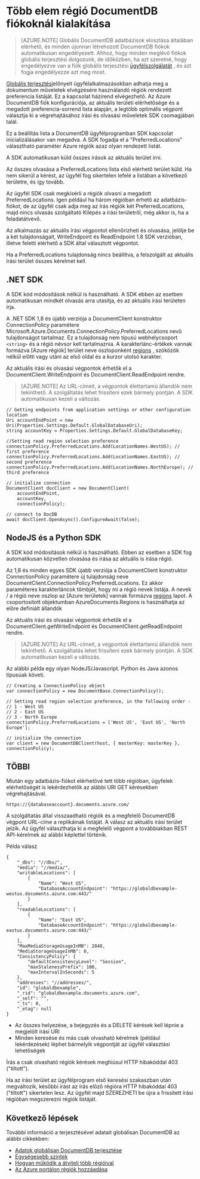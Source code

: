 <properties
   pageTitle="A DocumentDB több régióival elkészítésének |} Microsoft Azure"
   description="További információ az adatok több régióban elérhető Azure DocumentDB, teljes körű felügyelt NoSQL adatbázis-szolgáltatás."
   services="documentdb"
   documentationCenter=""
   authors="kiratp"
   manager="jhubbard"
   editor=""/>

<tags
   ms.service="documentdb"
   ms.devlang="multiple"
   ms.topic="article"
   ms.tgt_pltfrm="na"
   ms.workload="na"
   ms.date="10/25/2016"
   ms.author="kipandya"/>
   
# <a name="developing-with-multi-region-documentdb-accounts"></a>Több elem régió DocumentDB fiókoknál kialakítása

> [AZURE.NOTE] Globális DocumentDB adatbázisok eloszlása általában elérhető, és minden újonnan létrehozott DocumentDB fiókok automatikusan engedélyezett. Ahhoz, hogy minden meglévő fiókok globális terjesztési dolgozunk, de időközben, ha azt szeretné, hogy engedélyezve van a fiók globális terjesztési [ügyfélszolgálatát](https://portal.azure.com/?#blade/Microsoft_Azure_Support/HelpAndSupportBlade) , és azt fogja engedélyezze azt meg most.

[Globális terjesztési](documentdb-distribute-data-globally.md)előnyeit ügyfélalkalmazásokban adhatja meg a dokumentum műveletek elvégzésére használandó régiók rendezett preferencia listáját. Ez a kapcsolat házirend elvégezhető. Az Azure DocumentDB fiók konfigurációja, az aktuális területi elérhetősége és a megadott preferencia-sorrend lista alapján, a legtöbb optimális végpont választja ki a végrehajtásához írási és olvasási műveletek SDK csomagjában talál. 

Ez a beállítás lista a DocumentDB ügyfélprogramban SDK kapcsolat inicializálásakor van megadva. A SDK fogadja el a "PreferredLocations" választható paraméter Azure régiók azaz olyan rendezett listát.

A SDK automatikusan küld összes írások az aktuális terület írni. 

Az összes olvasása a PreferredLocations lista első elérhető terület küld. Ha nem sikerül a kérést, az ügyfél fog sikertelen lefelé a listában a következő területre, és így tovább. 

Az ügyfél SDK csak megkísérli a régiók olvasni a megadott PreferredLocations. Igen például ha három régióban érhető az adatbázis-fiókot, de az ügyfél csak adja meg az írás régiók két PreferredLocations, majd nincs olvasás szolgáltató Kilépés a írási területről, még akkor is, ha a feladatátvevő.

Az alkalmazás az aktuális írási végpontot ellenőrizheti és olvasása, jelölje be a két tulajdonságait, WriteEndpoint és ReadEndpoint 1.8 SDK verzióban, illetve feletti elérhető a SDK által választott végpontot. 

Ha a PreferredLocations tulajdonság nincs beállítva, a felszolgált az aktuális írási terület összes kérelmet kell. 


## <a name="net-sdk"></a>.NET SDK
A SDK kód módosítások nélkül is használható. A SDK ebben az esetben automatikusan mindkét olvasás arra utasítja, és az aktuális írási területen írja. 

A .NET SDK 1,8 és újabb verziója a DocumentClient konstruktor ConnectionPolicy paramétere Microsoft.Azure.Documents.ConnectionPolicy.PreferredLocations nevű tulajdonságot tartalmaz. Ez a tulajdonság nem típusú webhelycsoport `<string>` és a régió névsor kell tartalmaznia. A karakterlánc-értékek vannak formázva [Azure régiók] terület neve oszloponként [ regions] , szóközök nélkül előtti vagy utáni az első oldal és a kurzor utolsó karakter.

Az aktuális írási és olvasási végpontok érhetők el a DocumentClient.WriteEndpoint és DocumentClient.ReadEndpoint rendre.

> [AZURE.NOTE] Az URL-címeit, a végpontok élettartamú állandók nem tekinthető. A szolgáltatás lehet frissíteni ezek bármely pontján. A SDK automatikusan kezeli a változás.

    // Getting endpoints from application settings or other configuration location
    Uri accountEndPoint = new Uri(Properties.Settings.Default.GlobalDatabaseUri);
    string accountKey = Properties.Settings.Default.GlobalDatabaseKey;

    //Setting read region selection preference 
    connectionPolicy.PreferredLocations.Add(LocationNames.WestUS); // first preference
    connectionPolicy.PreferredLocations.Add(LocationNames.EastUS); // second preference
    connectionPolicy.PreferredLocations.Add(LocationNames.NorthEurope); // third preference

    // initialize connection
    DocumentClient docClient = new DocumentClient(
        accountEndPoint,
        accountKey,
        connectionPolicy);

    // connect to DocDB 
    await docClient.OpenAsync().ConfigureAwait(false);


## <a name="nodejs-javascript-and-python-sdks"></a>NodeJS és a Python SDK
A SDK kód módosítások nélkül is használható. Ebben az esetben a SDK fog automatikusan közvetlen olvasása és írása az aktuális is írása régió. 

Az 1,8 és minden egyes SDK újabb verziója a DocumentClient konstruktor ConnectionPolicy paramétere új tulajdonság neve DocumentClient.ConnectionPolicy.PreferredLocations. Ez akkor paraméteres karakterláncok tömbjét, hogy mi a régió nevek listája. A nevek / a régió neve oszlop az [Azure területek] vannak formázva [ regions] lapot. A csoportosított objektumban AzureDocuments.Regions is használhatja az előre definiált állandók

Az aktuális írási és olvasási végpontok érhetők el a DocumentClient.getWriteEndpoint és DocumentClient.getReadEndpoint rendre.

> [AZURE.NOTE] Az URL-címeit, a végpontok élettartamú állandók nem tekinthető. A szolgáltatás lehet frissíteni ezek bármely pontján. A SDK automatikusan kezeli a változás.

Az alábbi példa egy olyan NodeJS/Javascript. Python és Java azonos típusúak követi.

    // Creating a ConnectionPolicy object
    var connectionPolicy = new DocumentBase.ConnectionPolicy();
    
    // Setting read region selection preference, in the following order -
    // 1 - West US
    // 2 - East US
    // 3 - North Europe
    connectionPolicy.PreferredLocations = ['West US', 'East US', 'North Europe'];
    
    // initialize the connection
    var client = new DocumentDBClient(host, { masterKey: masterKey }, connectionPolicy);


## <a name="rest"></a>TÖBBI 
Miután egy adatbázis-fiókot elérhetővé tett több régióban, ügyfelek elérhetőségét is lekérdezhetők az alábbi URI GET kérésekben végrehajtásával.

    https://{databaseaccount}.documents.azure.com/

A szolgáltatás által visszaadható régiók és a megfelelő DocumentDB végpont URL-címe a replikáinak listáját. A válasz az aktuális írási terület jelzik. Az ügyfél választhatja ki a megfelelő végpont a továbbiakban REST API-kérelmek az alábbi képlettel történik.

Példa válasz

    {
        "_dbs": "//dbs/",
        "media": "//media/",
        "writableLocations": [
            {
                "Name": "West US",
                "DatabaseAccountEndpoint": "https://globaldbexample-westus.documents.azure.com:443/"
            }
        ],
        "readableLocations": [
            {
                "Name": "East US",
                "DatabaseAccountEndpoint": "https://globaldbexample-eastus.documents.azure.com:443/"
            }
        ],
        "MaxMediaStorageUsageInMB": 2048,
        "MediaStorageUsageInMB": 0,
        "ConsistencyPolicy": {
            "defaultConsistencyLevel": "Session",
            "maxStalenessPrefix": 100,
            "maxIntervalInSeconds": 5
        },
        "addresses": "//addresses/",
        "id": "globaldbexample",
        "_rid": "globaldbexample.documents.azure.com",
        "_self": "",
        "_ts": 0,
        "_etag": null
    }


-   Az összes helyezése, a bejegyzés és a DELETE kérések kell lépnie a megjelölt írási URI
-   Minden keresése és más csak olvasható kérelmek (például lekérdezések) léphet bármelyik végpontját az ügyfél választási lehetőségek

Írás a csak olvasható régiók kérések meghiúsul HTTP hibakóddal 403 ("tiltott").

Ha az írási terület az ügyfélprogram első keresési szakaszban után megváltozik, későbbi írást az írás előző régióra HTTP hibakóddal 403 ("tiltott") sikertelen lesz. Az ügyfél majd SZEREZHETI be újra a frissített írási régióban megszerezni régiók listáját.

## <a name="next-steps"></a>Következő lépések

További információ a terjesztésével adatait globálisan DocumentDB az alábbi cikkekben:

- [Adatok globálisan DocumentDB terjesztése](documentdb-distribute-data-globally.md)
- [Egységesebb szintek](documentdb-consistency-levels.md)
- [Hogyan működik a átviteli több régióival](documentdb-manage.md#how-throughput-works-with-multiple-regions)
- [Az Azure portálon régiók hozzáadása](documentdb-portal-global-replication.md)

[regions]: https://azure.microsoft.com/regions/ 

